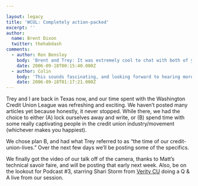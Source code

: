 ```yaml
---

layout: legacy
title: 'WCUL: Completely action-packed'
excerpt: ''
author:
  name: Brent Dixon
  twitter: thehabdash
comments:
  - author: Ron Bensley
    body: 'Brent and Trey: It was extremely cool to chat with both of you at WCUL. The overall energy of the event was rather astounding. '
    date: 2006-09-18T00:15:40.000Z
  - author: Colin
    body: 'This sounds fascinating, and looking forward to hearing more.  Its so cool to hear the word energy about financial services, and we all have something to learn from the CU movement.'
    date: 2006-09-18T01:17:21.000Z
---
```


<p>Trey and I are back in Texas now, and our time spent with the Washington Credit Union League was&nbsp;refreshing and exciting. We haven&#8217;t posted many articles yet because honestly, it never stopped. While there, we had the choice to either (A) lock ourselves away and write,&nbsp;or (B) spend time with some really captivating people in the credit union&nbsp;industry/movement (whichever makes you happiest).&nbsp;</p>
<p>We chose plan B, and&nbsp;had what Trey referred to as &#8220;the time of our credit-union-lives.&#8221; Over the next few days we&#8217;ll be posting some of the specifics.</p>
<p>We finally got the video of our talk off of the camera, thanks to Matt&#8217;s technical savoir faire, and will be posting that early next week. Also, be on the lookout for Podcast #3, starring Shari Storm from <a href="http://www.veritycu.com/">Verity CU</a> doing a Q &amp; A live from our session.</p>